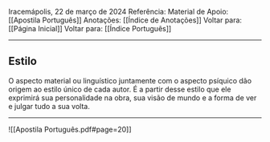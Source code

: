 Iracemápolis, 22 de março de 2024
Referência:
Material de Apoio: [[Apostila Português]]
Anotações: [[Índice de Anotações]]
Voltar para: [[Página Inicial]]
Voltar para: [[Índice Português]]
___________________
## Estilo
O aspecto material ou linguístico juntamente com o aspecto psíquico dão origem ao estilo único de cada autor. É a partir desse estilo que ele exprimirá sua personalidade na obra, sua visão de mundo e a forma de ver e julgar tudo a sua volta.

___________________

![[Apostila Português.pdf#page=20]]
